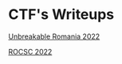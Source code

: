 # CTF's Writeups

<a href=https://www.notion.so/valasepaul/Unbreakable-Romania-2022-f53fb58ab173459b9fee7de3372d232d>Unbreakable Romania 2022 </a>

<a href=https://www.notion.so/valasepaul/Rocsc-2022-d997118face849fa9f26e3c66714d1bf>ROCSC 2022</a>
